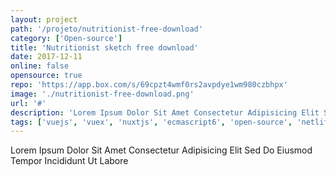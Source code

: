 ```yaml
---
layout: project
path: '/projeto/nutritionist-free-download'
category: ['Open-source']
title: 'Nutritionist sketch free download'
date: 2017-12-11
online: false
opensource: true
repo: 'https://app.box.com/s/69cpzt4wmf0rs2avpdye1wm980czbhpx'
image: './nutritionist-free-download.png'
url: '#'
description: 'Lorem Ipsum Dolor Sit Amet Consectetur Adipisicing Elit Sed Do Eiusmod Tempor Incididunt Ut Labore'
tags: ['vuejs', 'vuex', 'nuxtjs', 'ecmascript6', 'open-source', 'netlify']
---
```


Lorem Ipsum Dolor Sit Amet Consectetur Adipisicing Elit Sed Do Eiusmod Tempor Incididunt Ut Labore
